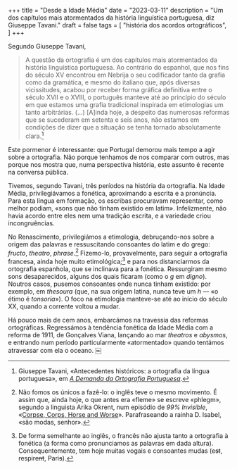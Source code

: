 +++
title = "Desde a Idade Média"
date = "2023-03-11"
description = "Um dos capítulos mais atormentados da história linguística portuguesa, diz Giuseppe Tavani."
draft = false
tags = [
    "história dos acordos ortográficos",
]
+++

Segundo Giuseppe Tavani,

>A questão da ortografia é um dos capítulos mais atormentados da história linguística portuguesa. Ao contrário do espanhol, que nos fins do século XV encontrou em Nebrija o seu codificador tanto da grafia como da gramática, e mesmo do italiano que, após diversas vicissitudes, acabou por receber forma gráfica definitiva entre o século XVII e o XVIII, o português manteve até ao princípio do século em que estamos uma grafia tradicional inspirada em etimologias um tanto arbitrárias. (...) [A]inda hoje, a despeito das numerosas reformas que se sucederam em setenta e seis anos, não estamos em condições de dizer que a situação se tenha tornado absolutamente clara.[^1]

Este pormenor é interessante: que Portugal demorou mais tempo a agir sobre a ortografia. Não porque tenhamos de nos comparar com outros, mas porque nos mostra que, numa perspectiva história, este assunto é recente na conversa pública.

Tivemos, segundo Tavani, três períodos na história da ortografia. Na Idade Média, privilegiávamos a fonética, aproximando a escrita e a pronúncia. Para esta língua em formação, os escribas procuravam representar, como melhor podiam, «sons que não tinham existido em latim». Infelizmente, não havia acordo entre eles nem uma tradição escrita, e a variedade criou incongruências.

No Renascimento, privilegiámos a etimologia, debruçando-nos sobre a origem das palavras e ressuscitando consoantes do latim e do grego: _fructo_, _theatro_, _phrase_.[^2] Fizemo-lo, provavelmente, para seguir a ortografia francesa, ainda hoje muito etimológica;[^3] e para nos distanciarmos da ortografia espanhola, que se inclinava para a fonética. Ressurgiram mesmo sons desaparecidos, alguns dos quais ficaram (como o _g_ em _digno_). Noutros casos, pusemos consoantes onde nunca tinham existido: por exemplo, em _thesoura_ (que, na sua origem latina, nunca teve um _h_ — «o étimo é _tonsoria_»). O foco na etimologia manteve-se até ao início do século XX, quando a corrente voltou a mudar.

Há pouco mais de cem anos, embarcámos na travessia das reformas ortográficas. Regressámos à tendência fonética da Idade Média com a reforma de 1911, de Gonçalves Viana, lançando ao mar _theatros_ e _abysmos_, e entrando num período particularmente «atormentado» quando tentámos atravessar com ela o oceano.
￼
[^1]: Giuseppe Tavani, «Antecedentes históricos: a ortografia da língua portuguesa», em [_A Demanda da Ortografia Portuguesa_](https://www.wook.pt/livro/a-demanda-da-ortografia-portuguesa-ines-duarte/171767).

[^2]: Não fomos os únicos a fazê-lo: o inglês teve o mesmo movimento. É assim que, ainda hoje, o que antes era «fleme» se escreve «phlegm», segundo a linguista Arika Okrent, num episódio de _99% Invisible_, «[Corpse, Corps, Horse and Worse](https://99percentinvisible.org/episode/corpse-corps-horse-and-worse/transcript/)». Parafraseando a rainha D. Isabel, «são modas, senhor».

[^3]: De forma semelhante ao inglês, o francês não ajusta tanto a ortografia à fonética (a forma como pronunciamos as palavras em dada altura). Consequentemente, tem hoje muitas vogais e consoantes mudas (e~~st~~, respire~~nt~~, Pari~~s~~).
